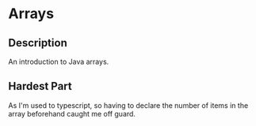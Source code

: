 # Arrays

## Description

An introduction to Java arrays.

## Hardest Part

As I'm used to typescript, so having to declare the number of items in the array beforehand caught me off guard. 
